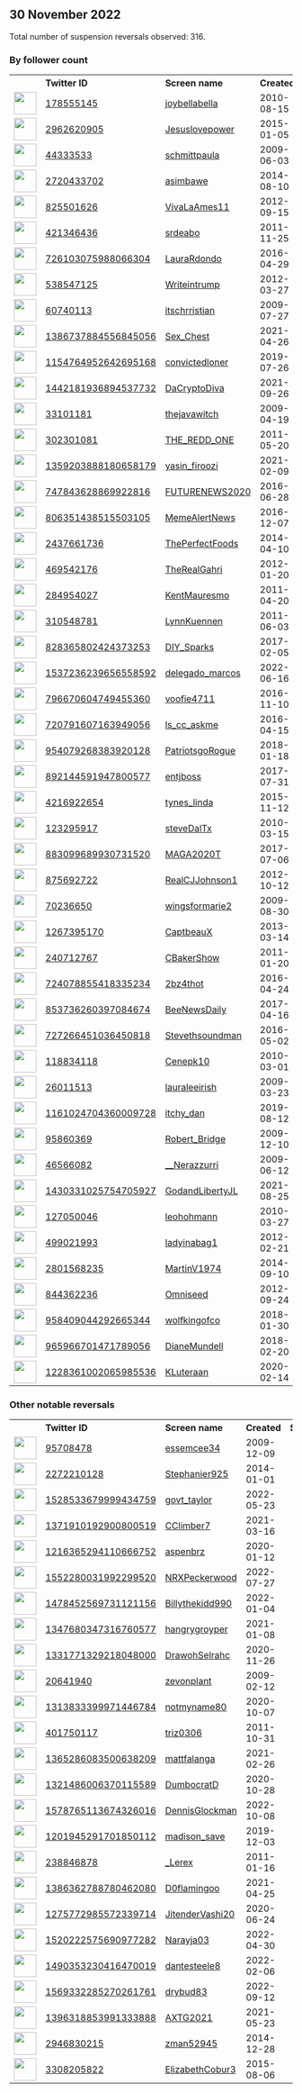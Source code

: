
## 30 November 2022
Total number of suspension reversals observed: 316.

### By follower count
<table><tr><th></th><th align="left">Twitter ID</th><th align="left">Screen name</th>
<th align="left">Created</th><th align="left">Status</th><th align="left">Suspended</th><th align="left">Followers</th>
<tr><td><a href="https://pbs.twimg.com/profile_images/830458543119749121/4_-utH7M_normal.jpg"><img src="https://pbs.twimg.com/profile_images/830458543119749121/4_-utH7M_normal.jpg" width="40px" height="40px" align="center"/></a></td><td><a href="https://twitter.com/intent/user?user_id=178555145">178555145</a></td><td><a href="https://twitter.com/joybellabella">joybellabella</a></td><td>2010-08-15</td><td align="center"></td><td></td><td>254536</td></tr>
<tr><td><a href="https://pbs.twimg.com/profile_images/1635096642641592320/Ivp0OitK_normal.jpg"><img src="https://pbs.twimg.com/profile_images/1635096642641592320/Ivp0OitK_normal.jpg" width="40px" height="40px" align="center"/></a></td><td><a href="https://twitter.com/intent/user?user_id=2962620905">2962620905</a></td><td><a href="https://twitter.com/Jesuslovepower">Jesuslovepower</a></td><td>2015-01-05</td><td align="center"></td><td>2022-11-18</td><td>153155</td></tr>
<tr><td><a href="https://pbs.twimg.com/profile_images/638876450284773376/ZP7MyMNr_normal.jpg"><img src="https://pbs.twimg.com/profile_images/638876450284773376/ZP7MyMNr_normal.jpg" width="40px" height="40px" align="center"/></a></td><td><a href="https://twitter.com/intent/user?user_id=44333533">44333533</a></td><td><a href="https://twitter.com/schmittpaula">schmittpaula</a></td><td>2009-06-03</td><td align="center"></td><td>2022-08-14</td><td>102309</td></tr>
<tr><td><a href="https://pbs.twimg.com/profile_images/1279196321816215552/jSSX_5Fg_normal.jpg"><img src="https://pbs.twimg.com/profile_images/1279196321816215552/jSSX_5Fg_normal.jpg" width="40px" height="40px" align="center"/></a></td><td><a href="https://twitter.com/intent/user?user_id=2720433702">2720433702</a></td><td><a href="https://twitter.com/asimbawe">asimbawe</a></td><td>2014-08-10</td><td align="center">🚫</td><td>2022-11-12</td><td>89581</td></tr>
<tr><td><a href="https://pbs.twimg.com/profile_images/1626982781317181444/E1zVeZos_normal.jpg"><img src="https://pbs.twimg.com/profile_images/1626982781317181444/E1zVeZos_normal.jpg" width="40px" height="40px" align="center"/></a></td><td><a href="https://twitter.com/intent/user?user_id=825501626">825501626</a></td><td><a href="https://twitter.com/VivaLaAmes11">VivaLaAmes11</a></td><td>2012-09-15</td><td align="center"></td><td></td><td>52250</td></tr>
<tr><td><a href="https://pbs.twimg.com/profile_images/814678300551479296/xe7I_Rr9_normal.jpg"><img src="https://pbs.twimg.com/profile_images/814678300551479296/xe7I_Rr9_normal.jpg" width="40px" height="40px" align="center"/></a></td><td><a href="https://twitter.com/intent/user?user_id=421346436">421346436</a></td><td><a href="https://twitter.com/srdeabo">srdeabo</a></td><td>2011-11-25</td><td align="center"></td><td></td><td>47735</td></tr>
<tr><td><a href="https://pbs.twimg.com/profile_images/1621953548668870657/R9pBWPT4_normal.jpg"><img src="https://pbs.twimg.com/profile_images/1621953548668870657/R9pBWPT4_normal.jpg" width="40px" height="40px" align="center"/></a></td><td><a href="https://twitter.com/intent/user?user_id=726103075988066304">726103075988066304</a></td><td><a href="https://twitter.com/LauraRdondo">LauraRdondo</a></td><td>2016-04-29</td><td align="center"></td><td>2022-11-12</td><td>46368</td></tr>
<tr><td><a href="https://pbs.twimg.com/profile_images/492147276823789568/sbOd19pH_normal.jpeg"><img src="https://pbs.twimg.com/profile_images/492147276823789568/sbOd19pH_normal.jpeg" width="40px" height="40px" align="center"/></a></td><td><a href="https://twitter.com/intent/user?user_id=538547125">538547125</a></td><td><a href="https://twitter.com/Writeintrump">Writeintrump</a></td><td>2012-03-27</td><td align="center"></td><td></td><td>37522</td></tr>
<tr><td><a href="https://pbs.twimg.com/profile_images/1607264696746536961/1Ice0hR4_normal.jpg"><img src="https://pbs.twimg.com/profile_images/1607264696746536961/1Ice0hR4_normal.jpg" width="40px" height="40px" align="center"/></a></td><td><a href="https://twitter.com/intent/user?user_id=60740113">60740113</a></td><td><a href="https://twitter.com/itschrristian">itschrristian</a></td><td>2009-07-27</td><td align="center"></td><td></td><td>29428</td></tr>
<tr><td><a href="https://pbs.twimg.com/profile_images/1413574817635262464/WF6JflEs_normal.jpg"><img src="https://pbs.twimg.com/profile_images/1413574817635262464/WF6JflEs_normal.jpg" width="40px" height="40px" align="center"/></a></td><td><a href="https://twitter.com/intent/user?user_id=1386737884556845056">1386737884556845056</a></td><td><a href="https://twitter.com/Sex_Chest">Sex_Chest</a></td><td>2021-04-26</td><td align="center"></td><td>2022-11-05</td><td>27861</td></tr>
<tr><td><a href="https://pbs.twimg.com/profile_images/1393313419424583683/Sgj_xGuk_normal.jpg"><img src="https://pbs.twimg.com/profile_images/1393313419424583683/Sgj_xGuk_normal.jpg" width="40px" height="40px" align="center"/></a></td><td><a href="https://twitter.com/intent/user?user_id=1154764952642695168">1154764952642695168</a></td><td><a href="https://twitter.com/convictedloner">convictedloner</a></td><td>2019-07-26</td><td align="center"></td><td></td><td>25521</td></tr>
<tr><td><a href="https://pbs.twimg.com/profile_images/1626573575829458946/tuC5B1mO_normal.jpg"><img src="https://pbs.twimg.com/profile_images/1626573575829458946/tuC5B1mO_normal.jpg" width="40px" height="40px" align="center"/></a></td><td><a href="https://twitter.com/intent/user?user_id=1442181936894537732">1442181936894537732</a></td><td><a href="https://twitter.com/DaCryptoDiva">DaCryptoDiva</a></td><td>2021-09-26</td><td align="center"></td><td>2022-11-02</td><td>16746</td></tr>
<tr><td><a href="https://pbs.twimg.com/profile_images/1223850855289344003/HGS6N00i_normal.jpg"><img src="https://pbs.twimg.com/profile_images/1223850855289344003/HGS6N00i_normal.jpg" width="40px" height="40px" align="center"/></a></td><td><a href="https://twitter.com/intent/user?user_id=33101181">33101181</a></td><td><a href="https://twitter.com/thejavawitch">thejavawitch</a></td><td>2009-04-19</td><td align="center"></td><td></td><td>16110</td></tr>
<tr><td><a href="https://pbs.twimg.com/profile_images/1237584315959005184/lcwZDKF__normal.jpg"><img src="https://pbs.twimg.com/profile_images/1237584315959005184/lcwZDKF__normal.jpg" width="40px" height="40px" align="center"/></a></td><td><a href="https://twitter.com/intent/user?user_id=302301081">302301081</a></td><td><a href="https://twitter.com/THE_REDD_ONE">THE_REDD_ONE</a></td><td>2011-05-20</td><td align="center"></td><td></td><td>15206</td></tr>
<tr><td><a href="https://pbs.twimg.com/profile_images/1585634723443134466/5-tQo74O_normal.jpg"><img src="https://pbs.twimg.com/profile_images/1585634723443134466/5-tQo74O_normal.jpg" width="40px" height="40px" align="center"/></a></td><td><a href="https://twitter.com/intent/user?user_id=1359203888180658179">1359203888180658179</a></td><td><a href="https://twitter.com/yasin_firoozi">yasin_firoozi</a></td><td>2021-02-09</td><td align="center"></td><td>2022-11-22</td><td>15044</td></tr>
<tr><td><a href="https://pbs.twimg.com/profile_images/1635754630431817731/fi1_lc5D_normal.jpg"><img src="https://pbs.twimg.com/profile_images/1635754630431817731/fi1_lc5D_normal.jpg" width="40px" height="40px" align="center"/></a></td><td><a href="https://twitter.com/intent/user?user_id=747843628869922816">747843628869922816</a></td><td><a href="https://twitter.com/FUTURENEWS2020">FUTURENEWS2020</a></td><td>2016-06-28</td><td align="center"></td><td>2022-09-12</td><td>8999</td></tr>
<tr><td><a href="https://pbs.twimg.com/profile_images/1599874820895903744/D2TnPnvV_normal.jpg"><img src="https://pbs.twimg.com/profile_images/1599874820895903744/D2TnPnvV_normal.jpg" width="40px" height="40px" align="center"/></a></td><td><a href="https://twitter.com/intent/user?user_id=806351438515503105">806351438515503105</a></td><td><a href="https://twitter.com/MemeAlertNews">MemeAlertNews</a></td><td>2016-12-07</td><td align="center">🚫</td><td></td><td>7996</td></tr>
<tr><td><a href="https://pbs.twimg.com/profile_images/1221840811718930432/egVObZyc_normal.jpg"><img src="https://pbs.twimg.com/profile_images/1221840811718930432/egVObZyc_normal.jpg" width="40px" height="40px" align="center"/></a></td><td><a href="https://twitter.com/intent/user?user_id=2437661736">2437661736</a></td><td><a href="https://twitter.com/ThePerfectFoods">ThePerfectFoods</a></td><td>2014-04-10</td><td align="center"></td><td></td><td>7991</td></tr>
<tr><td><a href="https://pbs.twimg.com/profile_images/1598312871812800514/2wJOn_GV_normal.jpg"><img src="https://pbs.twimg.com/profile_images/1598312871812800514/2wJOn_GV_normal.jpg" width="40px" height="40px" align="center"/></a></td><td><a href="https://twitter.com/intent/user?user_id=469542176">469542176</a></td><td><a href="https://twitter.com/TheRealGahri">TheRealGahri</a></td><td>2012-01-20</td><td align="center"></td><td></td><td>7486</td></tr>
<tr><td><a href="https://pbs.twimg.com/profile_images/1192842624975036417/RRKfe8-i_normal.jpg"><img src="https://pbs.twimg.com/profile_images/1192842624975036417/RRKfe8-i_normal.jpg" width="40px" height="40px" align="center"/></a></td><td><a href="https://twitter.com/intent/user?user_id=284954027">284954027</a></td><td><a href="https://twitter.com/KentMauresmo">KentMauresmo</a></td><td>2011-04-20</td><td align="center"></td><td></td><td>7294</td></tr>
<tr><td><a href="https://pbs.twimg.com/profile_images/981567987785244678/3LOd7_4o_normal.jpg"><img src="https://pbs.twimg.com/profile_images/981567987785244678/3LOd7_4o_normal.jpg" width="40px" height="40px" align="center"/></a></td><td><a href="https://twitter.com/intent/user?user_id=310548781">310548781</a></td><td><a href="https://twitter.com/LynnKuennen">LynnKuennen</a></td><td>2011-06-03</td><td align="center"></td><td></td><td>6835</td></tr>
<tr><td><a href="https://pbs.twimg.com/profile_images/1612193396411584515/jKXHfzWe_normal.jpg"><img src="https://pbs.twimg.com/profile_images/1612193396411584515/jKXHfzWe_normal.jpg" width="40px" height="40px" align="center"/></a></td><td><a href="https://twitter.com/intent/user?user_id=828365802424373253">828365802424373253</a></td><td><a href="https://twitter.com/DIY_Sparks">DIY_Sparks</a></td><td>2017-02-05</td><td align="center"></td><td></td><td>6609</td></tr>
<tr><td><a href="https://pbs.twimg.com/profile_images/1543857130909966336/MtUAHIOW_normal.jpg"><img src="https://pbs.twimg.com/profile_images/1543857130909966336/MtUAHIOW_normal.jpg" width="40px" height="40px" align="center"/></a></td><td><a href="https://twitter.com/intent/user?user_id=1537236239656558592">1537236239656558592</a></td><td><a href="https://twitter.com/delegado_marcos">delegado_marcos</a></td><td>2022-06-16</td><td align="center"></td><td>2022-10-22</td><td>6406</td></tr>
<tr><td><a href="https://pbs.twimg.com/profile_images/797813735125565440/wrkZKyg7_normal.jpg"><img src="https://pbs.twimg.com/profile_images/797813735125565440/wrkZKyg7_normal.jpg" width="40px" height="40px" align="center"/></a></td><td><a href="https://twitter.com/intent/user?user_id=796670604749455360">796670604749455360</a></td><td><a href="https://twitter.com/voofie4711">voofie4711</a></td><td>2016-11-10</td><td align="center"></td><td></td><td>6247</td></tr>
<tr><td><a href="https://pbs.twimg.com/profile_images/1225490425349275648/2O7Cbbyf_normal.jpg"><img src="https://pbs.twimg.com/profile_images/1225490425349275648/2O7Cbbyf_normal.jpg" width="40px" height="40px" align="center"/></a></td><td><a href="https://twitter.com/intent/user?user_id=720791607163949056">720791607163949056</a></td><td><a href="https://twitter.com/ls_cc_askme">ls_cc_askme</a></td><td>2016-04-15</td><td align="center"></td><td></td><td>5416</td></tr>
<tr><td><a href="https://pbs.twimg.com/profile_images/1609252564691738625/9S3FzCNO_normal.jpg"><img src="https://pbs.twimg.com/profile_images/1609252564691738625/9S3FzCNO_normal.jpg" width="40px" height="40px" align="center"/></a></td><td><a href="https://twitter.com/intent/user?user_id=954079268383920128">954079268383920128</a></td><td><a href="https://twitter.com/PatriotsgoRogue">PatriotsgoRogue</a></td><td>2018-01-18</td><td align="center"></td><td></td><td>4749</td></tr>
<tr><td><a href="https://pbs.twimg.com/profile_images/1011865745137922048/BCD-5dVF_normal.jpg"><img src="https://pbs.twimg.com/profile_images/1011865745137922048/BCD-5dVF_normal.jpg" width="40px" height="40px" align="center"/></a></td><td><a href="https://twitter.com/intent/user?user_id=892144591947800577">892144591947800577</a></td><td><a href="https://twitter.com/entjboss">entjboss</a></td><td>2017-07-31</td><td align="center"></td><td></td><td>4526</td></tr>
<tr><td><a href="https://pbs.twimg.com/profile_images/1265331650545803264/ahGil0hk_normal.jpg"><img src="https://pbs.twimg.com/profile_images/1265331650545803264/ahGil0hk_normal.jpg" width="40px" height="40px" align="center"/></a></td><td><a href="https://twitter.com/intent/user?user_id=4216922654">4216922654</a></td><td><a href="https://twitter.com/tynes_linda">tynes_linda</a></td><td>2015-11-12</td><td align="center"></td><td></td><td>4418</td></tr>
<tr><td><a href="https://pbs.twimg.com/profile_images/1179483964744126466/h15xDdsa_normal.jpg"><img src="https://pbs.twimg.com/profile_images/1179483964744126466/h15xDdsa_normal.jpg" width="40px" height="40px" align="center"/></a></td><td><a href="https://twitter.com/intent/user?user_id=123295917">123295917</a></td><td><a href="https://twitter.com/steveDalTx">steveDalTx</a></td><td>2010-03-15</td><td align="center"></td><td></td><td>4385</td></tr>
<tr><td><a href="https://pbs.twimg.com/profile_images/1597921316438425600/p723zEJj_normal.jpg"><img src="https://pbs.twimg.com/profile_images/1597921316438425600/p723zEJj_normal.jpg" width="40px" height="40px" align="center"/></a></td><td><a href="https://twitter.com/intent/user?user_id=883099689930731520">883099689930731520</a></td><td><a href="https://twitter.com/MAGA2020T">MAGA2020T</a></td><td>2017-07-06</td><td align="center"></td><td>2022-10-29</td><td>4301</td></tr>
<tr><td><a href="https://pbs.twimg.com/profile_images/1306530084543770624/XpSL7s48_normal.jpg"><img src="https://pbs.twimg.com/profile_images/1306530084543770624/XpSL7s48_normal.jpg" width="40px" height="40px" align="center"/></a></td><td><a href="https://twitter.com/intent/user?user_id=875692722">875692722</a></td><td><a href="https://twitter.com/RealCJJohnson1">RealCJJohnson1</a></td><td>2012-10-12</td><td align="center"></td><td>2022-10-28</td><td>4115</td></tr>
<tr><td><a href="https://pbs.twimg.com/profile_images/1283200232143097861/zaYmNgwc_normal.jpg"><img src="https://pbs.twimg.com/profile_images/1283200232143097861/zaYmNgwc_normal.jpg" width="40px" height="40px" align="center"/></a></td><td><a href="https://twitter.com/intent/user?user_id=70236650">70236650</a></td><td><a href="https://twitter.com/wingsformarie2">wingsformarie2</a></td><td>2009-08-30</td><td align="center"></td><td></td><td>3891</td></tr>
<tr><td><a href="https://pbs.twimg.com/profile_images/1048333732334264321/Ugm3tYcg_normal.jpg"><img src="https://pbs.twimg.com/profile_images/1048333732334264321/Ugm3tYcg_normal.jpg" width="40px" height="40px" align="center"/></a></td><td><a href="https://twitter.com/intent/user?user_id=1267395170">1267395170</a></td><td><a href="https://twitter.com/CaptbeauX">CaptbeauX</a></td><td>2013-03-14</td><td align="center"></td><td></td><td>3786</td></tr>
<tr><td><a href="https://pbs.twimg.com/profile_images/1576913336968650754/aMTG8urx_normal.jpg"><img src="https://pbs.twimg.com/profile_images/1576913336968650754/aMTG8urx_normal.jpg" width="40px" height="40px" align="center"/></a></td><td><a href="https://twitter.com/intent/user?user_id=240712767">240712767</a></td><td><a href="https://twitter.com/CBakerShow">CBakerShow</a></td><td>2011-01-20</td><td align="center"></td><td>2022-11-08</td><td>3608</td></tr>
<tr><td><a href="https://pbs.twimg.com/profile_images/1598099247240445952/jiQfLcmK_normal.jpg"><img src="https://pbs.twimg.com/profile_images/1598099247240445952/jiQfLcmK_normal.jpg" width="40px" height="40px" align="center"/></a></td><td><a href="https://twitter.com/intent/user?user_id=724078855418335234">724078855418335234</a></td><td><a href="https://twitter.com/2bz4thot">2bz4thot</a></td><td>2016-04-24</td><td align="center"></td><td></td><td>3519</td></tr>
<tr><td><a href="https://pbs.twimg.com/profile_images/1245426638424289281/vVIZ-1cw_normal.jpg"><img src="https://pbs.twimg.com/profile_images/1245426638424289281/vVIZ-1cw_normal.jpg" width="40px" height="40px" align="center"/></a></td><td><a href="https://twitter.com/intent/user?user_id=853736260397084674">853736260397084674</a></td><td><a href="https://twitter.com/BeeNewsDaily">BeeNewsDaily</a></td><td>2017-04-16</td><td align="center">👋</td><td></td><td>3404</td></tr>
<tr><td><a href="https://pbs.twimg.com/profile_images/910181013329821696/FG6FXuTk_normal.jpg"><img src="https://pbs.twimg.com/profile_images/910181013329821696/FG6FXuTk_normal.jpg" width="40px" height="40px" align="center"/></a></td><td><a href="https://twitter.com/intent/user?user_id=727266451036450818">727266451036450818</a></td><td><a href="https://twitter.com/Stevethsoundman">Stevethsoundman</a></td><td>2016-05-02</td><td align="center"></td><td>2022-02-15</td><td>3376</td></tr>
<tr><td><a href="https://pbs.twimg.com/profile_images/1598511862970306560/ZbYpFhla_normal.jpg"><img src="https://pbs.twimg.com/profile_images/1598511862970306560/ZbYpFhla_normal.jpg" width="40px" height="40px" align="center"/></a></td><td><a href="https://twitter.com/intent/user?user_id=118834118">118834118</a></td><td><a href="https://twitter.com/Cenepk10">Cenepk10</a></td><td>2010-03-01</td><td align="center"></td><td></td><td>3314</td></tr>
<tr><td><a href="https://pbs.twimg.com/profile_images/824730685961154560/3tj-wuKa_normal.jpg"><img src="https://pbs.twimg.com/profile_images/824730685961154560/3tj-wuKa_normal.jpg" width="40px" height="40px" align="center"/></a></td><td><a href="https://twitter.com/intent/user?user_id=26011513">26011513</a></td><td><a href="https://twitter.com/lauraleeirish">lauraleeirish</a></td><td>2009-03-23</td><td align="center"></td><td></td><td>2920</td></tr>
<tr><td><a href="https://pbs.twimg.com/profile_images/1454249970480017412/9omI19us_normal.jpg"><img src="https://pbs.twimg.com/profile_images/1454249970480017412/9omI19us_normal.jpg" width="40px" height="40px" align="center"/></a></td><td><a href="https://twitter.com/intent/user?user_id=1161024704360009728">1161024704360009728</a></td><td><a href="https://twitter.com/itchy_dan">itchy_dan</a></td><td>2019-08-12</td><td align="center"></td><td>2022-11-06</td><td>2786</td></tr>
<tr><td><a href="https://pbs.twimg.com/profile_images/1633339942662291457/G45_b_TI_normal.jpg"><img src="https://pbs.twimg.com/profile_images/1633339942662291457/G45_b_TI_normal.jpg" width="40px" height="40px" align="center"/></a></td><td><a href="https://twitter.com/intent/user?user_id=95860369">95860369</a></td><td><a href="https://twitter.com/Robert_Bridge">Robert_Bridge</a></td><td>2009-12-10</td><td align="center"></td><td>2022-11-03</td><td>2784</td></tr>
<tr><td><a href="https://pbs.twimg.com/profile_images/1618063876326563840/p-6TMdEc_normal.jpg"><img src="https://pbs.twimg.com/profile_images/1618063876326563840/p-6TMdEc_normal.jpg" width="40px" height="40px" align="center"/></a></td><td><a href="https://twitter.com/intent/user?user_id=46566082">46566082</a></td><td><a href="https://twitter.com/__Nerazzurri">__Nerazzurri</a></td><td>2009-06-12</td><td align="center"></td><td>2022-10-12</td><td>2783</td></tr>
<tr><td><a href="https://pbs.twimg.com/profile_images/1430331471084941320/U17GLMNN_normal.jpg"><img src="https://pbs.twimg.com/profile_images/1430331471084941320/U17GLMNN_normal.jpg" width="40px" height="40px" align="center"/></a></td><td><a href="https://twitter.com/intent/user?user_id=1430331025754705927">1430331025754705927</a></td><td><a href="https://twitter.com/GodandLibertyJL">GodandLibertyJL</a></td><td>2021-08-25</td><td align="center"></td><td>2022-10-29</td><td>2610</td></tr>
<tr><td><a href="https://pbs.twimg.com/profile_images/677485708127289345/hEYPEG3E_normal.jpg"><img src="https://pbs.twimg.com/profile_images/677485708127289345/hEYPEG3E_normal.jpg" width="40px" height="40px" align="center"/></a></td><td><a href="https://twitter.com/intent/user?user_id=127050046">127050046</a></td><td><a href="https://twitter.com/leohohmann">leohohmann</a></td><td>2010-03-27</td><td align="center"></td><td></td><td>2478</td></tr>
<tr><td><a href="https://pbs.twimg.com/profile_images/1490184863026192386/aivzZNrr_normal.jpg"><img src="https://pbs.twimg.com/profile_images/1490184863026192386/aivzZNrr_normal.jpg" width="40px" height="40px" align="center"/></a></td><td><a href="https://twitter.com/intent/user?user_id=499021993">499021993</a></td><td><a href="https://twitter.com/ladyinabag1">ladyinabag1</a></td><td>2012-02-21</td><td align="center"></td><td>2022-11-04</td><td>2452</td></tr>
<tr><td><a href="https://pbs.twimg.com/profile_images/1600121546244243456/LJqLHjPe_normal.jpg"><img src="https://pbs.twimg.com/profile_images/1600121546244243456/LJqLHjPe_normal.jpg" width="40px" height="40px" align="center"/></a></td><td><a href="https://twitter.com/intent/user?user_id=2801568235">2801568235</a></td><td><a href="https://twitter.com/MartinV1974">MartinV1974</a></td><td>2014-09-10</td><td align="center"></td><td></td><td>2291</td></tr>
<tr><td><a href="https://pbs.twimg.com/profile_images/1602361046009876518/xP22NYHj_normal.jpg"><img src="https://pbs.twimg.com/profile_images/1602361046009876518/xP22NYHj_normal.jpg" width="40px" height="40px" align="center"/></a></td><td><a href="https://twitter.com/intent/user?user_id=844362236">844362236</a></td><td><a href="https://twitter.com/Omniseed">Omniseed</a></td><td>2012-09-24</td><td align="center"></td><td></td><td>2200</td></tr>
<tr><td><a href="https://pbs.twimg.com/profile_images/1614292949474627585/eSD4iw5X_normal.jpg"><img src="https://pbs.twimg.com/profile_images/1614292949474627585/eSD4iw5X_normal.jpg" width="40px" height="40px" align="center"/></a></td><td><a href="https://twitter.com/intent/user?user_id=958409044292665344">958409044292665344</a></td><td><a href="https://twitter.com/wolfkingofco">wolfkingofco</a></td><td>2018-01-30</td><td align="center"></td><td>2022-09-09</td><td>2156</td></tr>
<tr><td><a href="https://pbs.twimg.com/profile_images/966022915098525696/WLvxFPge_normal.jpg"><img src="https://pbs.twimg.com/profile_images/966022915098525696/WLvxFPge_normal.jpg" width="40px" height="40px" align="center"/></a></td><td><a href="https://twitter.com/intent/user?user_id=965966701471789056">965966701471789056</a></td><td><a href="https://twitter.com/DianeMundell">DianeMundell</a></td><td>2018-02-20</td><td align="center">🚫</td><td></td><td>2129</td></tr>
<tr><td><a href="https://pbs.twimg.com/profile_images/1608637742384119808/dcZsGqlX_normal.jpg"><img src="https://pbs.twimg.com/profile_images/1608637742384119808/dcZsGqlX_normal.jpg" width="40px" height="40px" align="center"/></a></td><td><a href="https://twitter.com/intent/user?user_id=1228361002065985536">1228361002065985536</a></td><td><a href="https://twitter.com/KLuteraan">KLuteraan</a></td><td>2020-02-14</td><td align="center"></td><td>2022-10-29</td><td>2124</td></tr>
</table>

### Other notable reversals
<table><tr><th></th><th align="left">Twitter ID</th><th align="left">Screen name</th>
<th align="left">Created</th><th align="left">Status</th><th align="left">Suspended</th><th align="left">Followers</th>
<tr><td><a href="https://pbs.twimg.com/profile_images/1363359992796053504/uH3ZLyz6_normal.jpg"><img src="https://pbs.twimg.com/profile_images/1363359992796053504/uH3ZLyz6_normal.jpg" width="40px" height="40px" align="center"/></a></td><td><a href="https://twitter.com/intent/user?user_id=95708478">95708478</a></td><td><a href="https://twitter.com/essemcee34">essemcee34</a></td><td>2009-12-09</td><td align="center"></td><td>2022-11-28</td><td>153</td></tr>
<tr><td><a href="https://pbs.twimg.com/profile_images/1622792864412454913/uKekoMue_normal.jpg"><img src="https://pbs.twimg.com/profile_images/1622792864412454913/uKekoMue_normal.jpg" width="40px" height="40px" align="center"/></a></td><td><a href="https://twitter.com/intent/user?user_id=2272210128">2272210128</a></td><td><a href="https://twitter.com/Stephanier925">Stephanier925</a></td><td>2014-01-01</td><td align="center"></td><td>2022-11-26</td><td>1088</td></tr>
<tr><td><a href="https://pbs.twimg.com/profile_images/1529862460336922629/-hY5hnA__normal.jpg"><img src="https://pbs.twimg.com/profile_images/1529862460336922629/-hY5hnA__normal.jpg" width="40px" height="40px" align="center"/></a></td><td><a href="https://twitter.com/intent/user?user_id=1528533679999434759">1528533679999434759</a></td><td><a href="https://twitter.com/govt_taylor">govt_taylor</a></td><td>2022-05-23</td><td align="center"></td><td>2022-11-06</td><td>434</td></tr>
<tr><td><a href="https://pbs.twimg.com/profile_images/1612208765616488448/v1gya3YD_normal.jpg"><img src="https://pbs.twimg.com/profile_images/1612208765616488448/v1gya3YD_normal.jpg" width="40px" height="40px" align="center"/></a></td><td><a href="https://twitter.com/intent/user?user_id=1371910192900800519">1371910192900800519</a></td><td><a href="https://twitter.com/CClimber7">CClimber7</a></td><td>2021-03-16</td><td align="center"></td><td>2022-11-14</td><td>24</td></tr>
<tr><td><a href="https://pbs.twimg.com/profile_images/1376045962926374914/jRn9drSi_normal.jpg"><img src="https://pbs.twimg.com/profile_images/1376045962926374914/jRn9drSi_normal.jpg" width="40px" height="40px" align="center"/></a></td><td><a href="https://twitter.com/intent/user?user_id=1216365294110666752">1216365294110666752</a></td><td><a href="https://twitter.com/aspenbrz">aspenbrz</a></td><td>2020-01-12</td><td align="center"></td><td>2022-10-29</td><td>872</td></tr>
<tr><td><a href="https://pbs.twimg.com/profile_images/1577430016224133121/zaQeVoGs_normal.jpg"><img src="https://pbs.twimg.com/profile_images/1577430016224133121/zaQeVoGs_normal.jpg" width="40px" height="40px" align="center"/></a></td><td><a href="https://twitter.com/intent/user?user_id=1552280031992299520">1552280031992299520</a></td><td><a href="https://twitter.com/NRXPeckerwood">NRXPeckerwood</a></td><td>2022-07-27</td><td align="center">🔒</td><td>2022-11-16</td><td>74</td></tr>
<tr><td><a href="https://pbs.twimg.com/profile_images/1486173880062517253/rFBQG6IL_normal.jpg"><img src="https://pbs.twimg.com/profile_images/1486173880062517253/rFBQG6IL_normal.jpg" width="40px" height="40px" align="center"/></a></td><td><a href="https://twitter.com/intent/user?user_id=1478452569731121156">1478452569731121156</a></td><td><a href="https://twitter.com/Billythekidd990">Billythekidd990</a></td><td>2022-01-04</td><td align="center"></td><td>2022-11-11</td><td>13</td></tr>
<tr><td><a href="https://pbs.twimg.com/profile_images/1347681200270401537/LXTvXCUH_normal.jpg"><img src="https://pbs.twimg.com/profile_images/1347681200270401537/LXTvXCUH_normal.jpg" width="40px" height="40px" align="center"/></a></td><td><a href="https://twitter.com/intent/user?user_id=1347680347316760577">1347680347316760577</a></td><td><a href="https://twitter.com/hangrygroyper">hangrygroyper</a></td><td>2021-01-08</td><td align="center"></td><td>2022-11-14</td><td>16</td></tr>
<tr><td><a href="https://pbs.twimg.com/profile_images/1348521925430140928/mCIVf7VV_normal.jpg"><img src="https://pbs.twimg.com/profile_images/1348521925430140928/mCIVf7VV_normal.jpg" width="40px" height="40px" align="center"/></a></td><td><a href="https://twitter.com/intent/user?user_id=1331771329218048000">1331771329218048000</a></td><td><a href="https://twitter.com/DrawohSelrahc">DrawohSelrahc</a></td><td>2020-11-26</td><td align="center"></td><td>2022-10-20</td><td>2122</td></tr>
<tr><td><a href="https://pbs.twimg.com/profile_images/1428892058010492932/b2Au33za_normal.jpg"><img src="https://pbs.twimg.com/profile_images/1428892058010492932/b2Au33za_normal.jpg" width="40px" height="40px" align="center"/></a></td><td><a href="https://twitter.com/intent/user?user_id=20641940">20641940</a></td><td><a href="https://twitter.com/zevonplant">zevonplant</a></td><td>2009-02-12</td><td align="center"></td><td>2022-05-04</td><td>865</td></tr>
<tr><td><a href="https://pbs.twimg.com/profile_images/1396931107224965130/YUmTOhjM_normal.jpg"><img src="https://pbs.twimg.com/profile_images/1396931107224965130/YUmTOhjM_normal.jpg" width="40px" height="40px" align="center"/></a></td><td><a href="https://twitter.com/intent/user?user_id=1313833399971446784">1313833399971446784</a></td><td><a href="https://twitter.com/notmyname80">notmyname80</a></td><td>2020-10-07</td><td align="center"></td><td>2022-10-29</td><td>887</td></tr>
<tr><td><a href="https://pbs.twimg.com/profile_images/1622068046641725440/l5ZrsZeQ_normal.jpg"><img src="https://pbs.twimg.com/profile_images/1622068046641725440/l5ZrsZeQ_normal.jpg" width="40px" height="40px" align="center"/></a></td><td><a href="https://twitter.com/intent/user?user_id=401750117">401750117</a></td><td><a href="https://twitter.com/triz0306">triz0306</a></td><td>2011-10-31</td><td align="center"></td><td>2022-10-15</td><td>637</td></tr>
<tr><td><a href="https://pbs.twimg.com/profile_images/1581433395233579008/wqxkCfxF_normal.jpg"><img src="https://pbs.twimg.com/profile_images/1581433395233579008/wqxkCfxF_normal.jpg" width="40px" height="40px" align="center"/></a></td><td><a href="https://twitter.com/intent/user?user_id=1365286083500638209">1365286083500638209</a></td><td><a href="https://twitter.com/mattfalanga">mattfalanga</a></td><td>2021-02-26</td><td align="center"></td><td>2022-11-08</td><td>2</td></tr>
<tr><td><a href="https://pbs.twimg.com/profile_images/1624265975376801792/ev0p08By_normal.jpg"><img src="https://pbs.twimg.com/profile_images/1624265975376801792/ev0p08By_normal.jpg" width="40px" height="40px" align="center"/></a></td><td><a href="https://twitter.com/intent/user?user_id=1321486006370115589">1321486006370115589</a></td><td><a href="https://twitter.com/DumbocratD">DumbocratD</a></td><td>2020-10-28</td><td align="center"></td><td>2022-10-29</td><td>431</td></tr>
<tr><td><a href="https://pbs.twimg.com/profile_images/1590430148142288909/AijtF2v2_normal.jpg"><img src="https://pbs.twimg.com/profile_images/1590430148142288909/AijtF2v2_normal.jpg" width="40px" height="40px" align="center"/></a></td><td><a href="https://twitter.com/intent/user?user_id=1578765113674326016">1578765113674326016</a></td><td><a href="https://twitter.com/DennisGlockman">DennisGlockman</a></td><td>2022-10-08</td><td align="center">🔒</td><td>2022-11-27</td><td>0</td></tr>
<tr><td><a href="https://pbs.twimg.com/profile_images/1201945861250531329/A7bOi2Yv_normal.jpg"><img src="https://pbs.twimg.com/profile_images/1201945861250531329/A7bOi2Yv_normal.jpg" width="40px" height="40px" align="center"/></a></td><td><a href="https://twitter.com/intent/user?user_id=1201945291701850112">1201945291701850112</a></td><td><a href="https://twitter.com/madison_save">madison_save</a></td><td>2019-12-03</td><td align="center"></td><td>2022-10-20</td><td>74</td></tr>
<tr><td><a href="https://pbs.twimg.com/profile_images/1521653984540258309/sqlUJ1Lc_normal.jpg"><img src="https://pbs.twimg.com/profile_images/1521653984540258309/sqlUJ1Lc_normal.jpg" width="40px" height="40px" align="center"/></a></td><td><a href="https://twitter.com/intent/user?user_id=238846878">238846878</a></td><td><a href="https://twitter.com/_Lerex">_Lerex</a></td><td>2011-01-16</td><td align="center"></td><td>2022-11-08</td><td>249</td></tr>
<tr><td><a href="https://pbs.twimg.com/profile_images/1386362931072299010/Tc5Jr0J8_normal.jpg"><img src="https://pbs.twimg.com/profile_images/1386362931072299010/Tc5Jr0J8_normal.jpg" width="40px" height="40px" align="center"/></a></td><td><a href="https://twitter.com/intent/user?user_id=1386362788780462080">1386362788780462080</a></td><td><a href="https://twitter.com/D0flamingoo">D0flamingoo</a></td><td>2021-04-25</td><td align="center">🔒</td><td>2022-11-16</td><td>32</td></tr>
<tr><td><a href="https://pbs.twimg.com/profile_images/1516614410802176005/hBKzR9Cf_normal.jpg"><img src="https://pbs.twimg.com/profile_images/1516614410802176005/hBKzR9Cf_normal.jpg" width="40px" height="40px" align="center"/></a></td><td><a href="https://twitter.com/intent/user?user_id=1275772985572339714">1275772985572339714</a></td><td><a href="https://twitter.com/JitenderVashi20">JitenderVashi20</a></td><td>2020-06-24</td><td align="center">🚫</td><td>2022-11-05</td><td>325</td></tr>
<tr><td><a href="https://abs.twimg.com/sticky/default_profile_images/default_profile_normal.png"><img src="https://abs.twimg.com/sticky/default_profile_images/default_profile_normal.png" width="40px" height="40px" align="center"/></a></td><td><a href="https://twitter.com/intent/user?user_id=1520222575690977282">1520222575690977282</a></td><td><a href="https://twitter.com/Narayja03">Narayja03</a></td><td>2022-04-30</td><td align="center"></td><td>2022-10-20</td><td>23</td></tr>
<tr><td><a href="https://pbs.twimg.com/profile_images/1528424410494799873/u2Q4Ok4A_normal.jpg"><img src="https://pbs.twimg.com/profile_images/1528424410494799873/u2Q4Ok4A_normal.jpg" width="40px" height="40px" align="center"/></a></td><td><a href="https://twitter.com/intent/user?user_id=1490353230416470019">1490353230416470019</a></td><td><a href="https://twitter.com/dantesteele8">dantesteele8</a></td><td>2022-02-06</td><td align="center"></td><td>2022-10-20</td><td>107</td></tr>
<tr><td><a href="https://pbs.twimg.com/profile_images/1583991245399007233/-NMtRsq2_normal.jpg"><img src="https://pbs.twimg.com/profile_images/1583991245399007233/-NMtRsq2_normal.jpg" width="40px" height="40px" align="center"/></a></td><td><a href="https://twitter.com/intent/user?user_id=1569332285270261761">1569332285270261761</a></td><td><a href="https://twitter.com/drybud83">drybud83</a></td><td>2022-09-12</td><td align="center">🚫</td><td>2022-11-18</td><td>264</td></tr>
<tr><td><a href="https://pbs.twimg.com/profile_images/1484780988957741059/-IxQgjoP_normal.jpg"><img src="https://pbs.twimg.com/profile_images/1484780988957741059/-IxQgjoP_normal.jpg" width="40px" height="40px" align="center"/></a></td><td><a href="https://twitter.com/intent/user?user_id=1396318853991333888">1396318853991333888</a></td><td><a href="https://twitter.com/AXTG2021">AXTG2021</a></td><td>2021-05-23</td><td align="center"></td><td>2022-11-25</td><td>1157</td></tr>
<tr><td><a href="https://pbs.twimg.com/profile_images/1621711849812017152/EOe0OjBX_normal.jpg"><img src="https://pbs.twimg.com/profile_images/1621711849812017152/EOe0OjBX_normal.jpg" width="40px" height="40px" align="center"/></a></td><td><a href="https://twitter.com/intent/user?user_id=2946830215">2946830215</a></td><td><a href="https://twitter.com/zman52945">zman52945</a></td><td>2014-12-28</td><td align="center"></td><td>2022-10-29</td><td>869</td></tr>
<tr><td><a href="https://abs.twimg.com/sticky/default_profile_images/default_profile_normal.png"><img src="https://abs.twimg.com/sticky/default_profile_images/default_profile_normal.png" width="40px" height="40px" align="center"/></a></td><td><a href="https://twitter.com/intent/user?user_id=3308205822">3308205822</a></td><td><a href="https://twitter.com/ElizabethCobur3">ElizabethCobur3</a></td><td>2015-08-06</td><td align="center"></td><td>2022-10-29</td><td>235</td></tr>
</table>
